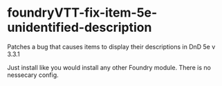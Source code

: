 # foundryVTT-fix-item-5e-unidentified-description
Patches a bug that causes items to display their descriptions in DnD 5e v 3.3.1

Just install like you would install any other Foundry module.  There is no nessecary config.
